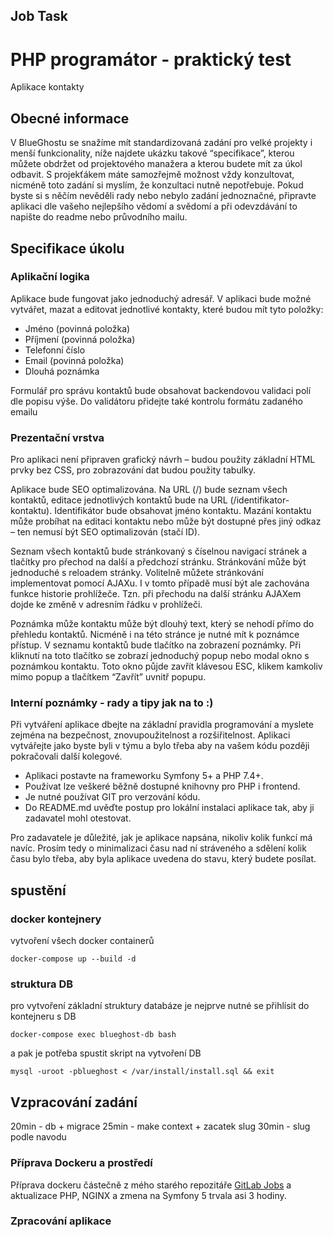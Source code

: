 Job Task
---

# PHP programátor - praktický test

Aplikace kontakty

## Obecné informace

V BlueGhostu se snažíme mít standardizovaná zadání pro velké projekty i menší funkcionality,
níže najdete ukázku takové “specifikace”, kterou můžete obdržet od projektového manažera a
kterou budete mít za úkol odbavit. S projekťákem máte samozřejmě možnost vždy konzultovat,
nicméně toto zadání si myslím, že konzultaci nutně nepotřebuje. Pokud byste si s něčím nevěděli
rady nebo nebylo zadání jednoznačné, připravte aplikaci dle vašeho nejlepšího vědomí a
svědomí a při odevzdávání to napište do readme nebo průvodního mailu.

## Specifikace úkolu

### Aplikační logika

Aplikace bude fungovat jako jednoduchý adresář. V aplikaci bude možné vytvářet, mazat a
editovat jednotlivé kontakty, které budou mít tyto položky:

- Jméno (povinná položka)
- Příjmení (povinná položka)
- Telefonní číslo
- Email (povinná položka)
- Dlouhá poznámka

Formulář pro správu kontaktů bude obsahovat backendovou validaci polí dle popisu výše. Do
validátoru přidejte také kontrolu formátu zadaného emailu

### Prezentační vrstva

Pro aplikaci není připraven grafický návrh – budou použity základní HTML prvky bez CSS, pro
zobrazování dat budou použity tabulky.

Aplikace bude SEO optimalizována. Na URL (/) bude seznam všech kontaktů, editace jednotlivých
kontaktů bude na URL (/identifikator-kontaktu). Identifikátor bude obsahovat jméno kontaktu.
Mazání kontaktu může probíhat na editaci kontaktu nebo může být dostupné přes jiný odkaz –
ten nemusí být SEO optimalizován (stačí ID).

Seznam všech kontaktů bude stránkovaný s číselnou navigací stránek a tlačítky pro přechod na
další a předchozí stránku. Stránkování může být jednoduché s reloadem stránky. Volitelně
můžete stránkování implementovat pomocí AJAXu. I v tomto případě musí být ale zachována
funkce historie prohlížeče. Tzn. při přechodu na další stránku AJAXem dojde ke změně v
adresním řádku v prohlížeči.

Poznámka může kontaktu může být dlouhý text, který se nehodí přímo do přehledu kontaktů.
Nicméně i na této stránce je nutné mít k poznámce přístup. V seznamu kontaktů bude tlačítko na
zobrazení poznámky. Při kliknutí na toto tlačítko se zobrazí jednoduchý popup nebo modal okno
s poznámkou kontaktu. Toto okno půjde zavřít klávesou ESC, klikem kamkoliv mimo popup a
tlačítkem “Zavřít” uvnitř popupu.

### Interní poznámky - rady a tipy jak na to :)

Při vytváření aplikace dbejte na základní pravidla programování a myslete zejména na
bezpečnost, znovupoužitelnost a rozšiřitelnost. Aplikaci vytvářejte jako byste byli v týmu a bylo
třeba aby na vašem kódu později pokračovali další kolegové.

- Aplikaci postavte na frameworku Symfony 5+ a PHP 7.4+.
- Používat lze veškeré běžně dostupné knihovny pro PHP i frontend.
- Je nutné používat GIT pro verzování kódu.
- Do README.md uvěďte postup pro lokální instalaci aplikace tak, aby ji zadavatel mohl
otestovat.

Pro zadavatele je důležité, jak je aplikace napsána, nikoliv kolik funkcí má navíc. Prosím tedy o
minimalizaci času nad ní stráveného a sdělení kolik času bylo třeba, aby byla aplikace uvedena
do stavu, který budete posílat.

## spustění
### docker kontejnery
vytvoření všech docker containerů
```
docker-compose up --build -d
```
### struktura DB 
pro vytvoření základní struktury databáze je nejprve nutné se přihlísit do kontejneru s DB
```
docker-compose exec blueghost-db bash
```
a pak je potřeba spustit skript na vytvoření DB
```
mysql -uroot -pblueghost < /var/install/install.sql && exit
```

## Vzpracování zadání
20min - db + migrace 
25min - make context + zacatek slug
30min - slug podle navodu


### Příprava Dockeru a prostředí

Příprava dockeru částečně z mého starého repozitáře [GitLab Jobs](https://gitlab.com/lamaweb-job/ulozto) a aktualizace PHP, NGINX a zmena na Symfony 5 trvala asi 3 hodiny.

### Zpracování aplikace